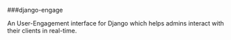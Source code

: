 ###django-engage

An User-Engagement interface for Django which helps admins interact with their clients in real-time.
